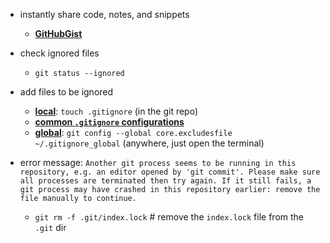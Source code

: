 - instantly share code, notes, and snippets
  - [**GitHubGist**](https://gist.github.com)

- check ignored files
  - `git status --ignored`

- add files to be ignored
  - [**local**](https://help.github.com/articles/ignoring-files/): `touch .gitignore` (in the git repo)
  - [**common `.gitignore` configurations**](https://gist.github.com/octocat/9257657)
  - [**global**](https://help.github.com/articles/ignoring-files/): `git config --global core.excludesfile ~/.gitignore_global` (anywhere, just open the terminal)

- error message: ```Another git process seems to be running in this repository, e.g.
  an editor opened by 'git commit'. Please make sure all processes
  are terminated then try again. If it still fails, a git process
  may have crashed in this repository earlier:
  remove the file manually to continue.```
  - `git rm -f .git/index.lock` # remove the `index.lock` file from the `.git` dir
